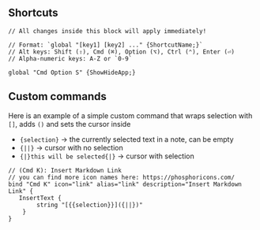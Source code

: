 ## Shortcuts
```settings
// All changes inside this block will apply immediately!

// Format: `global "[key1] [key2] ..." {ShortcutName;}`
// Alt keys: Shift (⇧), Cmd (⌘), Option (⌥), Ctrl (⌃), Enter (⏎)
// Alpha-numeric keys: A-Z or `0-9`

global "Cmd Option S" {ShowHideApp;}
```

## Custom commands

Here is an example of a simple custom command that wraps selection with `[]`, adds `()` and sets the cursor inside
- `{selection}` -> the currently selected text in a note, can be empty
- `{||}` -> cursor with no selection
- `{|}this will be selected{|}` -> cursor with selection

```kdl
// (Cmd K): Insert Markdown Link
// you can find more icon names here: https://phosphoricons.com/ 
bind "Cmd K" icon="link" alias="link" description="Insert Markdown Link" {
   InsertText {
        string "[{{selection}}]({||})"
    }
}
```
